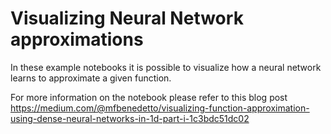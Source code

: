 # Visualizing Neural Network approximations
In these example notebooks it is possible to visualize how a neural network learns to approximate a given function.

For more information on the notebook please refer to this blog post 
https://medium.com/@mfbenedetto/visualizing-function-approximation-using-dense-neural-networks-in-1d-part-i-1c3bdc51dc02